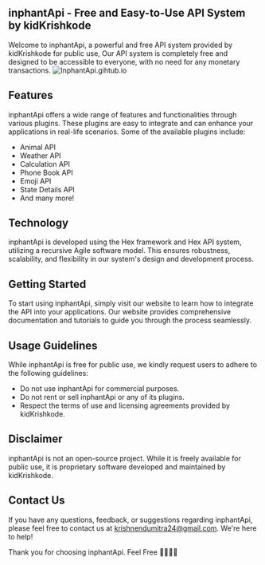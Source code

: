 inphantApi - Free and Easy-to-Use API System by kidKrishkode
---------------------------------------------------------------
Welcome to inphantApi, a powerful and free API system provided by kidKrishkode for public use, Our API system is completely free and designed to be accessible to everyone, with no need for any monetary transactions.
![InphantApi.gihtub.io](https://kidKrishkode.github.io/inphantApi.github.io/fav-icon/icon-o-c.png)

## Features
inphantApi offers a wide range of features and functionalities through various plugins. These plugins are easy to integrate and can enhance your applications in real-life scenarios. Some of the available plugins include:
- Animal API
- Weather API
- Calculation API
- Phone Book API
- Emoji API
- State Details API
- And many more!

## Technology
inphantApi is developed using the Hex framework and Hex API system, utilizing a recursive Agile software model. This ensures robustness, scalability, and flexibility in our system's design and development process.

## Getting Started
To start using inphantApi, simply visit our website to learn how to integrate the API into your applications. Our website provides comprehensive documentation and tutorials to guide you through the process seamlessly.

## Usage Guidelines
While inphantApi is free for public use, we kindly request users to adhere to the following guidelines:
- Do not use inphantApi for commercial purposes.
- Do not rent or sell inphantApi or any of its plugins.
- Respect the terms of use and licensing agreements provided by kidKrishkode.

## Disclaimer
inphantApi is not an open-source project. While it is freely available for public use, it is proprietary software developed and maintained by kidKrishkode. 

## Contact Us
If you have any questions, feedback, or suggestions regarding inphantApi, please feel free to contact us at krishnendumitra24@gmail.com. We're here to help!

Thank you for choosing inphantApi. Feel Free 🚀🔌👩‍💻
